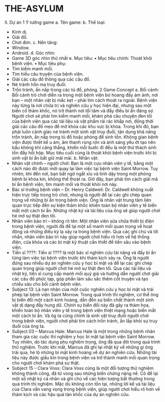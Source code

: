 # THE-ASYLUM
II.	Dự án
1	Ý tưởng game
a.	Tên game:
b.	Thể loại:
-	Kinh dị.
-	Giải đố.
-	Chơi đơn.
c.	Nền tảng:
-	Window.
-	Android.
d.	Góc nhìn:
-	Game 3D góc nhìn thứ nhất
e.	Mục tiêu:
•	Mục tiêu chính: Thoát khỏi bệnh viện.
•	Mục tiêu phụ:
-	Tìm kiếm manh mối.
-	Tìm hiểu câu truyện của bệnh viện.
-	Giải các câu đố thông qua các câu đố.
-	Né tránh hồn ma truy đuổi.
-	Trốn tránh, ẩn nấp trong các tủ đồ, phòng.
2	Game Concept
a.	Bối cảnh:
Bối cảnh trò chơi diễn ra trong một bệnh viện bỏ hoang đầy ám ảnh, nơi bạn – một nhân vật bị mắc kẹt – phải tìm cách thoát ra ngoài. Bệnh viện này từng là nơi chữa trị và nghiên cứu y học hiện đại, nhưng sau một biến cố thảm khốc, nó trở thành nơi tối tăm và đầy điều bí ẩn đáng sợ. Người chơi sẽ phải tìm kiếm manh mối, khám phá câu chuyện đen tối của bệnh viện qua các tài liệu và vật phẩm rải rác khắp nơi, đồng thời giải các câu đố mẹo để mở khóa các khu vực bị khóa. Trong khi đó, bạn phải luôn cảnh giác né tránh một sinh vật truy đuổi, tận dụng khả năng trốn tránh, ẩn nấp trong tủ đồ hoặc phòng để sinh tồn. Không gian bệnh viện được thiết kế u ám, âm thanh rùng rợn và ánh sáng yếu ớt tạo nên bầu không khí căng thẳng, khiến mỗi bước đi đều là một thử thách sinh tồn đầy hồi hộp. Mục tiêu cuối cùng là thoát khỏi bệnh viện trước khi bị sinh vật bí ẩn bắt giữ mãi mãi.
b.	Nhân vật:
-	Nhân vật chính – người chơi: Bạn là một cựu nhân viên y tế, bằng một cách nào đó được mời quay lại làm việc tại bệnh viện Saint Morrow. Tuy nhiên, khi đến nơi, bạn bất ngờ ngất xỉu và tỉnh dậy trong một phòng bệnh bị khóa kín, không thể thoát ra. Giờ đây, bạn phải tìm cách giải mã bí ẩn bệnh viện, tìm manh mối và thoát khỏi nơi này.
-	Bác sĩ trưởng bệnh viện – Dr. Henry Caldwell: Dr. Caldwell không xuất hiện trực tiếp trong trò chơi, nhưng là người để lại các ghi chép quan trọng về những bí ẩn trong bệnh viện. Ông là nhân vật trung tâm liên quan trực tiếp đến sự kiện thảm khốc khiến toàn bộ nhân viên y tế biến mất một cách bí ẩn. Những nhật ký và tài liệu của ông sẽ giúp người chơi hé mở sự thật đen tối.
-	Nhân viên bảo trì – không rõ tên: Một nhân viên sửa chữa thiết bị điện trong bệnh viện, người đã để lại một số manh mối quan trọng về hoạt động và những điều kỳ lạ xảy ra trong bệnh viện. Qua các ghi chú và lời nhắn, nhân viên bảo trì này giúp người chơi hiểu rõ hơn về hệ thống điện, cửa khóa và các bí mật kỹ thuật cần thiết để tiến sâu vào bệnh viện.
-	Tiến sĩ ????: Tiến sĩ ???? là một bác sĩ nghiên cứu tài năng và đầy bí ẩn từng làm việc tại bệnh viện trước khi thảm kịch xảy ra. Ông là người đứng sau nhiều dự án nghiên cứu y học bí mật và để lại các ghi chép quan trọng giúp người chơi hé mở sự thật đen tối. Qua các tài liệu và nhật ký, tiến sĩ cung cấp manh mối quý giá và hướng dẫn người chơi giải các câu đố phức tạp, góp phần làm sâu sắc thêm cốt truyện và tạo chiều sâu cho bối cảnh bệnh viện.
-	Subject 13: Là nạn nhân của một cuộc nghiên cứu y học bí mật và trái phép tại bệnh viện Saint Morrow. Trong quá trình thí nghiệm, cơ thể ông bị biến đổi một cách kinh hoàng, dẫn đến sự biến chất thành một sinh vật dị dạng đầy hung dữ. Chính sự biến đổi này đã gây ra thảm họa, khiến toàn bộ nhân viên y tế trong bệnh viện thiệt mạng hoặc biến mất một cách bí ẩn. Và ôg ta cũng chính là sinh vật truy đuổi người chơi trong bệnh viện, người chơi phải tìm cách trốn tránh, ẩn lấp khỏi sự truy đuổi của ông ta.
-	Subject 03 – Marcus Hale: Marcus Hale là một trong những bệnh nhân tham gia các cuộc thí nghiệm y học bí mật tại bệnh viện Saint Morrow. Tuy nhiên, do tác dụng phụ nghiêm trọng, ông đã qua đời trong quá trình thử nghiệm. Trước khi mất, Marcus đã ghi lại nhật ký về những gì ông trải qua, hé lộ những bí mật kinh hoàng về dự án nghiên cứu. Những tài liệu này được giấu kín trong bệnh viện và trở thành manh mối quan trọng cho người chơi khám phá sự thật.
-	Subject 15 – Clara Voss: Clara Voss cũng là một đối tượng thử nghiệm không thành công, đã tử vong sau những biến chứng nặng nề. Cô để lại một số nhật ký cá nhân và ghi chú về các hiện tượng bất thường trong quá trình thí nghiệm. Mặc dù không còn tồn tại, những lời kể và tài liệu của Clara vẫn vang vọng trong bệnh viện, giúp người chơi hiểu rõ hơn về thảm kịch và các hậu quả tàn khốc của dự án nghiên cứu.

